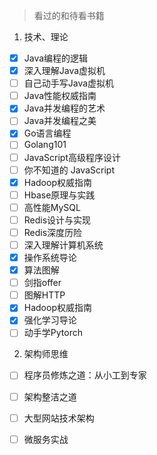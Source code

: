> 看过的和待看书籍

1. 技术、理论

- [x] Java编程的逻辑
- [x] 深入理解Java虚拟机
- [ ] 自己动手写Java虚拟机
- [ ] Java性能权威指南
- [x] Java并发编程的艺术
- [ ] Java并发编程之美
- [x] Go语言编程
- [ ] Golang101
- [ ] JavaScript高级程序设计
- [ ] 你不知道的 JavaScript
- [x] Hadoop权威指南
- [ ] Hbase原理与实践
- [ ] 高性能MySQL
- [ ] Redis设计与实现
- [ ] Redis深度历险
- [ ] 深入理解计算机系统
- [x] 操作系统导论
- [x] 算法图解
- [ ] 剑指offer
- [ ] 图解HTTP
- [x] Hadoop权威指南
- [x] 强化学习导论
- [ ] 动手学Pytorch

2. 架构师思维

- [ ] 程序员修炼之道：从小工到专家
- [ ] 架构整洁之道
- [ ] 大型网站技术架构
- [ ] 微服务实战

